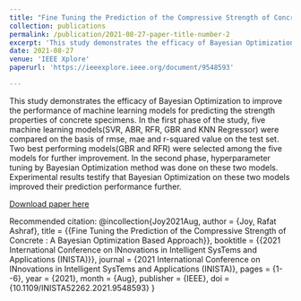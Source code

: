 ```yaml
---
title: "Fine Tuning the Prediction of the Compressive Strength of Concrete : A Bayesian Optimization Based Approach"
collection: publications
permalink: /publication/2021-08-27-paper-title-number-2
excerpt: 'This study demonstrates the efficacy of Bayesian Optimization to improve the performance of machine learning models for predicting the strength properties of concrete specimens. In the first phase of the study, five machine learning models(SVR, ABR, RFR, GBR and KNN Regressor) were compared on the basis of rmse, mae and r-squared value on the test set. Two best performing models(GBR and RFR) were selected among the five models for further improvement. In the second phase, hyperparameter tuning by Bayesian Optimization method was done on these two models. Experimental results testify that Bayesian Optimization on these two models improved their prediction performance further. '
date: 2021-08-27
venue: 'IEEE Xplore'
paperurl: 'https://ieeexplore.ieee.org/document/9548593'

---
```

This study demonstrates the efficacy of Bayesian Optimization to improve the performance of machine learning models for predicting the strength properties of concrete specimens. In the first phase of the study, five machine learning models(SVR, ABR, RFR, GBR and KNN Regressor) were compared on the basis of rmse, mae and r-squared value on the test set. Two best performing models(GBR and RFR) were selected among the five models for further improvement. In the second phase, hyperparameter tuning by Bayesian Optimization method was done on these two models. Experimental results testify that Bayesian Optimization on these two models improved their prediction performance further. 

[Download paper here](https://ieeexplore.ieee.org/document/9548593)

Recommended citation: @incollection{Joy2021Aug,  author = {Joy, Rafat Ashraf},  title = {{Fine Tuning the Prediction of the Compressive Strength of Concrete : A Bayesian Optimization Based Approach}},  booktitle = {{2021 International Conference on INnovations in Intelligent SysTems and Applications (INISTA)}},  journal = {2021 International Conference on INnovations in Intelligent SysTems and Applications (INISTA)},  pages = {1--6},  year = {2021},  month = {Aug},  publisher = {IEEE},  doi = {10.1109/INISTA52262.2021.9548593} }